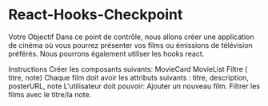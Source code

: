 # React-Hooks-Checkpoint

Votre Objectif
Dans ce point de contrôle, nous allons créer une application de cinéma où vous pourrez présenter vos films ou émissions de télévision préférés. Nous pourrons également utiliser les hooks react.


Instructions
Créer les composants suivants:
  MovieCard
  MovieList
  Filtre ( titre, note)
  Chaque film doit avoir les attributs suivants : titre, description, posterURL, note
L'utilisateur doit pouvoir:
  Ajouter un nouveau film.
  Filtrer les films avec le titre/la note.

